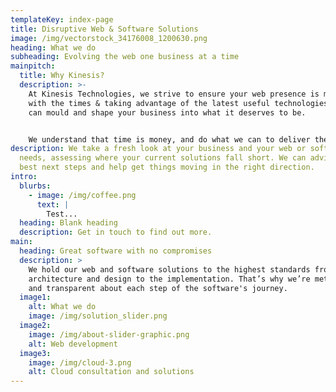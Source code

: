 ```yaml
---
templateKey: index-page
title: Disruptive Web & Software Solutions
image: /img/vectorstock_34176008_1200630.png
heading: What we do
subheading: Evolving the web one business at a time
mainpitch:
  title: Why Kinesis?
  description: >-
    At Kinesis Technologies, we strive to ensure your web presence is moving
    with the times & taking advantage of the latest useful technologies which
    can mould and shape your business into what it deserves to be.  


    We understand that time is money, and do what we can to deliver the best solutions in a timely fashion, while not only meeting but often beating expectations when it comes to functionality and performance.
description: We take a fresh look at your business and your web or software
  needs, assessing where your current solutions fall short. We can advise on the
  best next steps and help get things moving in the right direction.
intro:
  blurbs:
    - image: /img/coffee.png
      text: |
        Test...
  heading: Blank heading
  description: Get in touch to find out more.
main:
  heading: Great software with no compromises
  description: >
    We hold our web and software solutions to the highest standards from the
    architecture and design to the implementation. That’s why we’re meticulous
    and transparent about each step of the software's journey.
  image1:
    alt: What we do
    image: /img/solution_slider.png
  image2:
    image: /img/about-slider-graphic.png
    alt: Web development
  image3:
    image: /img/cloud-3.png
    alt: Cloud consultation and solutions
---
```

